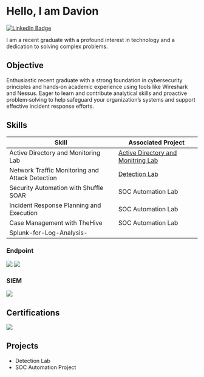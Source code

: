 # Hello, I am Davion
<a href="https://www.linkedin.com/in/davion-stephenson" target="_blank" rel="noopener noreferrer">
  <img src="https://img.shields.io/badge/-LinkedIn-0072b1?&style=for-the-badge&logo=linkedin&logoColor=white" alt="LinkedIn Badge"/>
</a>


I am a recent graduate with a profound interest in technology and a dedication to solving complex problems.

## Objective

Enthusiastic recent graduate with a strong foundation in cybersecurity principles and hands‑on academic experience using tools like Wireshark and Nessus. Eager to learn and contribute analytical skills and proactive problem‑solving to help safeguard your organization’s systems and support effective incident response efforts.


## Skills


| Skill                                         | Associated Project         |
|-----------------------------------------------|----------------------------|
| Active Directory and Monitoring Lab           | <a href="https://google.com">Active Directory and Monitring Lab</a>|
| Network Traffic Monitoring and Attack Detection | <a href="https://google.com">Detection Lab</a>|
| Security Automation with Shuffle SOAR         | SOC Automation Lab|
| Incident Response Planning and Execution      | SOC Automation Lab|
| Case Management with TheHive                  | SOC Automation Lab|
| Splunk-for-Log-Analysis-



### Endpoint
<div>
    <img src="https://img.shields.io/badge/-Microsoft_Defender_for_Endpoint-00A4EF?&style=for-the-badge&logo=Microsoft&logoColor=white" />
    <img src="https://img.shields.io/badge/-Velociraptor-4B275F?&style=for-the-badge&logo=Velociraptor&logoColor=white" />
</div>

### SIEM
<div> 
    <img src="https://img.shields.io/badge/-Splunk-000000?&style=for-the-badge&logo=Splunk&logoColor=white" /> 
</div>

## Certifications

<div>
<img src="https://img.shields.io/badge/-Security%2B-FF0000?&style=for-the-badge&logo=CompTIA&logoColor=white" />

</div>

## Projects
- Detection Lab
- SOC Automation Project
